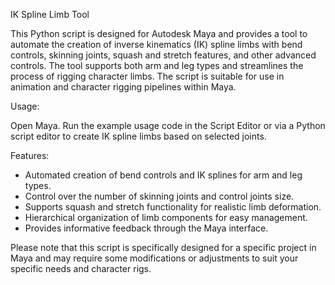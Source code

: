 IK Spline Limb Tool

This Python script is designed for Autodesk Maya and provides a tool to automate the creation of inverse kinematics (IK) spline limbs with bend controls, skinning joints, squash and stretch features, and other advanced controls. The tool supports both arm and leg types and streamlines the process of rigging character limbs. The script is suitable for use in animation and character rigging pipelines within Maya.

Usage:

Open Maya.
Run the example usage code in the Script Editor or via a Python script editor to create IK spline limbs based on selected joints.

Features:

- Automated creation of bend controls and IK splines for arm and leg types.
- Control over the number of skinning joints and control joints size.
- Supports squash and stretch functionality for realistic limb deformation.
- Hierarchical organization of limb components for easy management.
- Provides informative feedback through the Maya interface.

Please note that this script is specifically designed for a specific project in Maya and may require some modifications or adjustments to suit your specific needs and character rigs.
